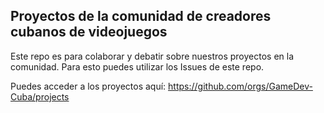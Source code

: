 ## Proyectos de la comunidad de creadores cubanos de videojuegos

Este repo es para colaborar y debatir sobre nuestros proyectos en la comunidad. Para esto puedes utilizar los Issues de este repo.

Puedes acceder a los proyectos aquí: https://github.com/orgs/GameDev-Cuba/projects

